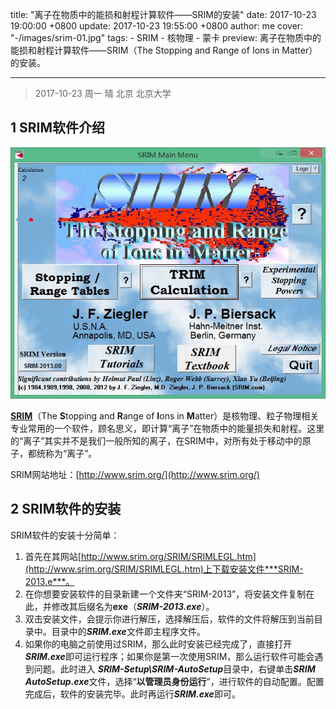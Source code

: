 title: "离子在物质中的能损和射程计算软件——SRIM的安装"
date: 2017-10-23 19:00:00 +0800
update: 2017-10-23 19:55:00 +0800
author: me
cover: "-/images/srim-01.jpg"
tags:
    - SRIM
    - 核物理
    - 蒙卡
preview: 离子在物质中的能损和射程计算软件——SRIM（The Stopping and Range of Ions in Matter）的安装。

---

> 2017-10-23 周一 晴 北京 北京大学

## 1 SRIM软件介绍 ##
![SRIM软件主界面](./images/srim-01.jpg)

**[SRIM](http://www.srim.org/)**（The **S**topping and **R**ange of **I**ons in **M**atter）是核物理、粒子物理相关专业常用的一个软件，顾名思义，即计算“离子”在物质中的能量损失和射程。这里的“离子”其实并不是我们一般所知的离子，在SRIM中，对所有处于移动中的原子，都统称为“离子”。

SRIM网站地址：[http://www.srim.org/](http://www.srim.org/)

## 2 SRIM软件的安装 ##
SRIM软件的安装十分简单：

1. 首先在其网站[http://www.srim.org/SRIM/SRIMLEGL.htm](http://www.srim.org/SRIM/SRIMLEGL.htm)上下载安装文件***SRIM-2013.e***。
2. 在你想要安装软件的目录新建一个文件夹“SRIM-2013”，将安装文件复制在此，并修改其后缀名为**exe**（***SRIM-2013.exe***）。
3. 双击安装文件，会提示你进行解压，选择解压后，软件的文件将解压到当前目录中。目录中的***SRIM.exe***文件即主程序文件。
4. 如果你的电脑之前使用过SRIM，那么此时安装已经完成了，直接打开***SRIM.exe***即可运行程序；如果你是第一次使用SRIM，那么运行软件可能会遇到问题。此时进入
***SRIM-Setup\SRIM-AutoSetup***目录中，右键单击***SRIM AutoSetup.exe***文件，选择“**以管理员身份运行**”，进行软件的自动配置。配置完成后，软件的安装完毕。此时再运行***SRIM.exe***即可。

